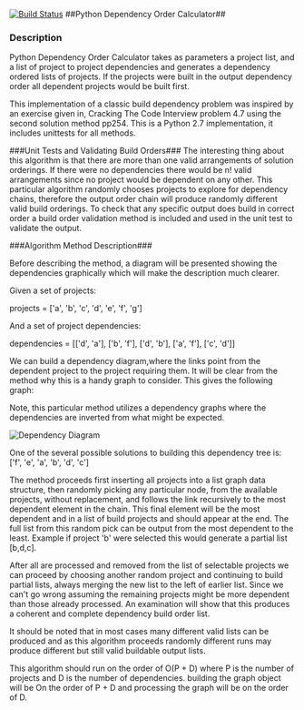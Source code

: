 
[![Build Status](https://travis-ci.org/jayventi/pydepordcalc.svg?branch=master)](https://travis-ci.org/jayventi/pydepordcalc)
##Python Dependency Order Calculator##

### Description ###
Python Dependency Order Calculator takes as parameters a project list, and a list of project to project dependencies and generates a dependency ordered lists of projects. If the projects were built in the output dependency order all dependent projects would be built first.

This implementation of a classic build dependency problem was inspired by an exercise given in, Cracking The Code Interview problem 4.7 using the second solution method pp254. This is a Python 2.7 implementation, it includes unittests for all methods. 

###Unit Tests and Validating  Build Orders###
The interesting thing about this algorithm is that there are more than one valid arrangements of solution orderings. If there were no dependencies there would be n! valid arrangements since no project would be dependent on any other. This particular algorithm randomly chooses projects to explore for dependency chains, therefore the output order chain will produce randomly different valid build orderings. To check that any specific output does build in correct order a build order validation  method is included and used in the unit test to validate the output.

###Algorithm Method Description###

Before describing the method, a diagram will be presented showing the dependencies graphically which will make the description much clearer.

Given a set of projects:

projects = ['a', 'b', 'c', 'd', 'e', 'f', 'g']

And a set of project dependencies:

dependencies = [['d', 'a'], ['b', 'f'], ['d', 'b'], ['a', 'f'], ['c', 'd']]

We can build a dependency diagram,where the links point from the dependent project to the project requiring them. It will be clear from the method why this is a handy graph to consider. This gives the following graph:

Note, this particular method utilizes a dependency graphs where the dependencies are inverted from what might be expected. 

![Dependency Diagram](https://raw.github.com/jayventi/pydepordcalc/master/dependency_diagram_1.png)

One of the several possible solutions to building this dependency tree is:
['f', 'e', 'a', 'b', 'd', 'c']

The method proceeds first inserting all projects into a list graph data structure, then randomly picking any particular node, from the available projects, without replacement, and follows the link recursively to the most dependent element in the chain. This final element will be the most dependent and in a list of build projects and should appear at the end. The full list from this random pick can be output from the most dependent to the least. 
Example if project 'b' were selected this would generate a partial list [b,d,c].

After all are processed and removed from the list of selectable projects we can proceed by choosing another random project and continuing to build partial lists, always merging the new list to the left of earlier list. Since we can't go wrong assuming the remaining projects might be more dependent than those already processed. An examination will show that this produces a coherent and complete dependency build order list. 

It should be noted that in most cases many different valid lists can be produced and as this algorithm proceeds randomly different runs may produce different but still valid buildable output lists.

This algorithm should run on the order of O(P + D) where P is the number of projects and D is the number of dependencies. building the graph object will be On the order of P + D and processing the graph will be on the order of D.